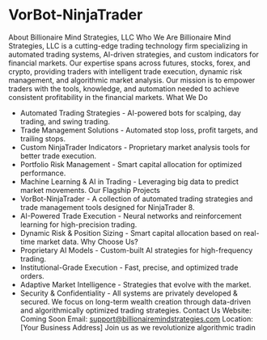 # VorBot-NinjaTrader

About Billionaire Mind Strategies, LLC
Who We Are
Billionaire Mind Strategies, LLC is a cutting-edge trading technology firm specializing in automated
trading systems, AI-driven strategies,
and custom indicators for financial markets. Our expertise spans across futures, stocks, forex, and
crypto, providing traders with intelligent trade execution,
dynamic risk management, and algorithmic market analysis.
Our mission is to empower traders with the tools, knowledge, and automation needed to achieve
consistent profitability in the financial markets.
What We Do
- Automated Trading Strategies - AI-powered bots for scalping, day trading, and swing trading.
- Trade Management Solutions - Automated stop loss, profit targets, and trailing stops.
- Custom NinjaTrader Indicators - Proprietary market analysis tools for better trade execution.
- Portfolio Risk Management - Smart capital allocation for optimized performance.
- Machine Learning & AI in Trading - Leveraging big data to predict market movements.
Our Flagship Projects
- VorBot-NinjaTrader - A collection of automated trading strategies and trade management tools
designed for NinjaTrader 8.
- AI-Powered Trade Execution - Neural networks and reinforcement learning for high-precision
trading.
- Dynamic Risk & Position Sizing - Smart capital allocation based on real-time market data.
Why Choose Us?
- Proprietary AI Models - Custom-built AI strategies for high-frequency trading.
- Institutional-Grade Execution - Fast, precise, and optimized trade orders.
- Adaptive Market Intelligence - Strategies that evolve with the market.
- Security & Confidentiality - All systems are privately developed & secured.
We focus on long-term wealth creation through data-driven and algorithmically optimized trading
strategies.
Contact Us
Website: Coming Soon
Email: support@billionairemindstrategies.com
Location: [Your Business Address]
Join us as we revolutionize algorithmic tradin
